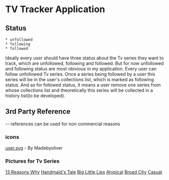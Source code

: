 # TV Tracker Application 

## Status
```
* unfollowed
* following
* followed
```
Ideally every user should have three status about the Tv series they want to track, which are unfollowed, following and followed. But for now unfollowed and following status are most obivious in my application. Every user can follow unfollowed Tv series. Once a series being followed by a user this series will be in the user's collections list, which is marked as following status. And as for followed status, it means a user remove one series from whose collections list and theoretically this series will be collected in a history list(to be developed).

## 3rd Party Reference 
-- references can be used for non commercial reasons
### icons
[user.svg](https://www.flaticon.com/free-icon/user_149452#term=profile&page=1&position=2) -  By Madebyoliver
### Pictures for Tv Series
[13 Reasons Why](https://art-s.nflximg.net/1fd67/7a023df3509f825228fcd2ad04e1c20026d1fd67.jpg)
[Handmaid's Tale](https://pbs.twimg.com/profile_images/875452499339100161/4o1Jvuur.jpg)
[Big Little Lies](http://www.magazine-hd.com/apps/wp/wp-content/uploads/2017/02/big-little-lies.jpg)
[Atypical](http://cdn01.cdn.justjared.com/wp-content/uploads/headlines/2017/07/atypical-trailer1.jpg)
[Broad City](https://upload.wikimedia.org/wikipedia/commons/c/c7/Broad_City_Logo_2014-02-07_20-26.gif)
[Casual](https://ibhuluimcom-a.akamaihd.net/ib.huluim.com/show/23170?region=US&size=952x536)
 